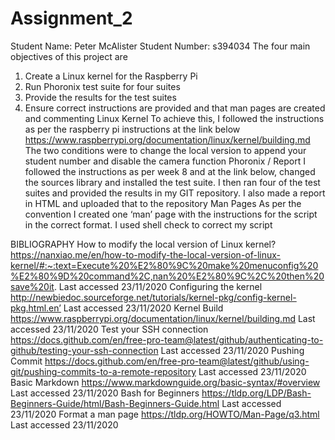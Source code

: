 # Assignment_2

Student Name: Peter McAlister
Student Number: s394034
The four main objectives of this project are
1.	Create a Linux kernel for the Raspberry Pi
2.	Run Phoronix test suite for four suites
3.	Provide the results for the test suites
4.	Ensure correct instructions are provided and that man pages are created and commenting
Linux Kernel
To achieve this, I followed the instructions as per the raspberry pi instructions at the link below
https://www.raspberrypi.org/documentation/linux/kernel/building.md
The two conditions were to change the local version to append your student number and disable the camera function
Phoronix / Report
I followed the instructions as per week 8 and at the link below, changed the sources library and installed the test suite. I then ran four of the test suites and provided the results in my GIT repository. I also made a report in HTML and uploaded that to the repository
Man Pages
As per the convention I created one ‘man’ page with the instructions for the script in the correct format.
I used shell check to correct my script

BIBLIOGRAPHY
How to modify the local version of Linux kernel?
https://nanxiao.me/en/how-to-modify-the-local-version-of-linux-kernel/#:~:text=Execute%20%E2%80%9C%20make%20menuconfig%20%E2%80%9D%20command%2C,nan%20%E2%80%9C%2C%20then%20save%20it.
Last accessed 23/11/2020
Configuring the kernel
http://newbiedoc.sourceforge.net/tutorials/kernel-pkg/config-kernel-pkg.html.en’
Last accessed 23/11/2020
Kernel Build
https://www.raspberrypi.org/documentation/linux/kernel/building.md
Last accessed 23/11/2020
Test your SSH connection
https://docs.github.com/en/free-pro-team@latest/github/authenticating-to-github/testing-your-ssh-connection
Last accessed 23/11/2020
Pushing Commit
https://docs.github.com/en/free-pro-team@latest/github/using-git/pushing-commits-to-a-remote-repository
Last accessed 23/11/2020
Basic Markdown
https://www.markdownguide.org/basic-syntax/#overview
Last accessed 23/11/2020
Bash for Beginners
https://tldp.org/LDP/Bash-Beginners-Guide/html/Bash-Beginners-Guide.html
Last accessed 23/11/2020
Format a man page
https://tldp.org/HOWTO/Man-Page/q3.html
Last accessed 23/11/2020







